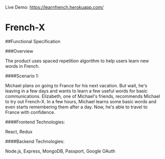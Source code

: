 Live Demo: https://learnfrench.herokuapp.com/

# French-X

##Functional Specification

###Overview

The product uses spaced repetition algorithm to help users learn new words in French.

####Scenario 1:

Michael plans on going to France for his next vacation. But wait, he's leaving in a few days and wants to learn a few useful words for basic communications. Elizabeth, one of Michael's friends, recommends Michael to try out French-X. In a few hours, Michael learns some basic words and even starts remembering them after a day. Now, he's able to travel to France with confidence.

####Frontend Technologies:

React, Redux

####Backend Technologies:

Node.js, Express, MongoDB, Passport, Google OAuth
